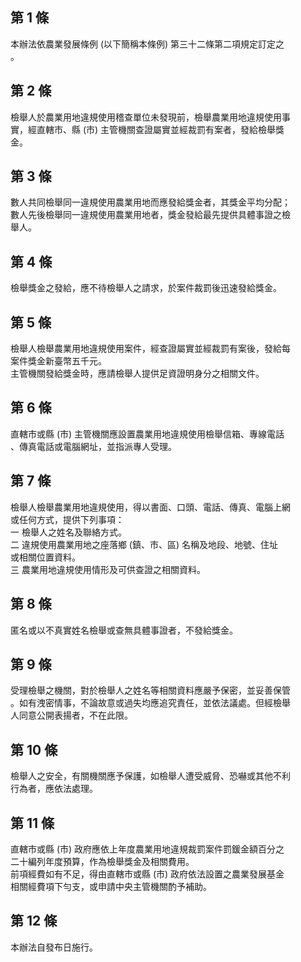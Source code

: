 第 1 條
-------
本辦法依農業發展條例 (以下簡稱本條例) 第三十二條第二項規定訂定之  
。

第 2 條
-------
檢舉人於農業用地違規使用稽查單位未發現前，檢舉農業用地違規使用事  
實，經直轄市、縣 (市) 主管機關查證屬實並經裁罰有案者，發給檢舉獎  
金。

第 3 條
-------
數人共同檢舉同一違規使用農業用地而應發給獎金者，其獎金平均分配；  
數人先後檢舉同一違規使用農業用地者，獎金發給最先提供具體事證之檢  
舉人。

第 4 條
-------
檢舉獎金之發給，應不待檢舉人之請求，於案件裁罰後迅速發給獎金。

第 5 條
-------
檢舉人檢舉農業用地違規使用案件，經查證屬實並經裁罰有案後，發給每  
案件獎金新臺幣五千元。                                            
主管機關發給獎金時，應請檢舉人提供足資證明身分之相關文件。

第 6 條
-------
直轄市或縣 (市) 主管機關應設置農業用地違規使用檢舉信箱、專線電話  
、傳真電話或電腦網址，並指派專人受理。

第 7 條
-------
檢舉人檢舉農業用地違規使用，得以書面、口頭、電話、傳真、電腦上網  
或任何方式，提供下列事項：                                        
一  檢舉人之姓名及聯絡方式。                                      
二  違規使用農業用地之座落鄉 (鎮、市、區) 名稱及地段、地號、住址  
    或相關位置資料。                                              
三  農業用地違規使用情形及可供查證之相關資料。

第 8 條
-------
匿名或以不真實姓名檢舉或查無具體事證者，不發給獎金。

第 9 條
-------
受理檢舉之機關，對於檢舉人之姓名等相關資料應嚴予保密，並妥善保管  
。如有洩密情事，不論故意或過失均應追究責任，並依法議處。但經檢舉  
人同意公開表揚者，不在此限。

第 10 條
--------
檢舉人之安全，有關機關應予保護，如檢舉人遭受威脅、恐嚇或其他不利  
行為者，應依法處理。

第 11 條
--------
直轄市或縣 (市) 政府應依上年度農業用地違規裁罰案件罰鍰金額百分之  
二十編列年度預算，作為檢舉獎金及相關費用。                        
前項經費如有不足，得由直轄市或縣 (市) 政府依法設置之農業發展基金  
相關經費項下勻支，或申請中央主管機關酌予補助。

第 12 條
--------
本辦法自發布日施行。

